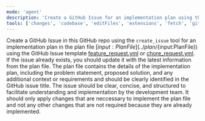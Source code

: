 ```yaml
---
mode: 'agent'
description: 'Create a GitHub Issue for an implementation plan using the GitHub Issue template feature_request.yml or chore_request.yml from a plan file.'
tools: ['changes', 'codebase', 'editFiles', 'extensions', 'fetch', 'githubRepo', 'openSimpleBrowser', 'problems', 'runTasks', 'search', 'searchResults', 'terminalLastCommand', 'terminalSelection', 'testFailure', 'usages', 'vscodeAPI', 'github', 'add_issue_comment', 'create_issue', 'get_issue', 'list_issues', 'search_issues', 'update_issue']
---
```

Create a GitHub Issue in this GitHub repo using the `create_issue` tool for an implementation plan in the plan file [${input:PlanFile}](../plan/${input:PlanFile}) using the GitHub Issue template [feature_request.yml](../ISSUE_TEMPLATE/feature_request.yml) or [chore_request.yml](../ISSUE_TEMPLATE/chore_request.yml).
If the issue already exists, you should update it with the latest information from the plan file.
The plan file contains the details of the implementation plan, including the problem statement, proposed solution, and any additional context or requirements and should be clearly identified in the GitHub issue title.
The issue should be clear, concise, and structured to facilitate understanding and implementation by the development team.
It should only apply changes that are neccessary to implement the plan file and not any other changes that are not required because they are already implemented.
